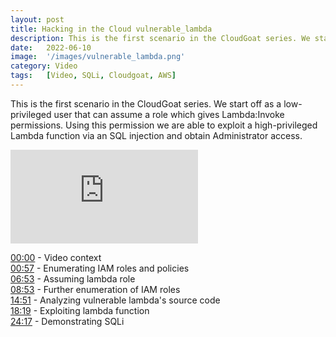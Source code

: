 ```yaml
---
layout: post
title: Hacking in the Cloud vulnerable_lambda
description: This is the first scenario in the CloudGoat series. We start off as a low-privileged user that can assume a role which gives Lambda:Invoke permissions. Using this permission we are able to exploit a high-privileged Lambda function via an SQL injection and obtain Administrator access.
date:   2022-06-10 
image:  '/images/vulnerable_lambda.png'
category: Video
tags:   [Video, SQLi, Cloudgoat, AWS]
---
```


This is the first scenario in the CloudGoat series. We start off as a low-privileged user that can assume a role which gives Lambda:Invoke permissions. Using this permission we are able to exploit a high-privileged Lambda function via an SQL injection and obtain Administrator access.

<iframe src="https://www.youtube.com/embed/EhR3yvyqTWE" frameborder="0" allowfullscreen></iframe>

[00:00](https://www.youtube.com/watch?v=EhR3yvyqTWE&t=0s) - Video context<br>
[00:57](https://www.youtube.com/watch?v=EhR3yvyqTWE&t=57s) - Enumerating IAM roles and policies<br>
[06:53](https://www.youtube.com/watch?v=EhR3yvyqTWE&t=413s) - Assuming lambda role <br>
[08:53](https://www.youtube.com/watch?v=EhR3yvyqTWE&t=533s) - Further enumeration of IAM roles <br>
[14:51](https://www.youtube.com/watch?v=EhR3yvyqTWE&t=891s) - Analyzing vulnerable lambda's source code <br>
[18:19](https://www.youtube.com/watch?v=EhR3yvyqTWE&t=1099s) - Exploiting lambda function <br>
[24:17](https://www.youtube.com/watch?v=EhR3yvyqTWE&t=1457s) - Demonstrating SQLi<br>
